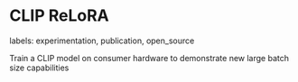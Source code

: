 # CLIP ReLoRA

labels: experimentation, publication, open_source

Train a CLIP model on consumer hardware to demonstrate new large batch size capabilities
